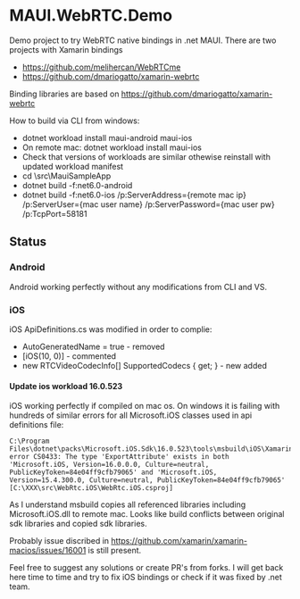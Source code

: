 # MAUI.WebRTC.Demo
Demo project to try WebRTC native bindings in .net MAUI.
There are two projects with Xamarin bindings
- https://github.com/melihercan/WebRTCme
- https://github.com/dmariogatto/xamarin-webrtc

Binding libraries are based on https://github.com/dmariogatto/xamarin-webrtc

How to build via CLI from windows:
- dotnet workload install maui-android maui-ios
- On remote mac: dotnet workload install maui-ios
- Check that versions of workloads are similar othewise reinstall with updated workload manifest
- cd \src\MauiSampleApp
- dotnet build -f:net6.0-android
- dotnet build -f:net6.0-ios /p:ServerAddress={remote mac ip} /p:ServerUser={mac user name} /p:ServerPassword={mac user pw} /p:TcpPort=58181

## Status
### Android
Android working perfectly without any modifications from CLI and VS.

### iOS
iOS ApiDefinitions.cs was modified in order to complie:
- AutoGeneratedName = true - removed
- [iOS(10, 0)] - commented
- new RTCVideoCodecInfo[] SupportedCodecs { get; } - new added

#### Update ios workload 16.0.523
iOS working perfectly if compiled on mac os.
On windows it is failing with hundreds of similar errors for all Microsoft.iOS classes used in api definitions file:
```
C:\Program Files\dotnet\packs\Microsoft.iOS.Sdk\16.0.523\tools\msbuild\iOS\Xamarin.Shared.targets(1640,3): error CS0433: The type 'ExportAttribute' exists in both 'Microsoft.iOS, Version=16.0.0.0, Culture=neutral, PublicKeyToken=84e04ff9cfb79065' and 'Microsoft.iOS, Version=15.4.300.0, Culture=neutral, PublicKeyToken=84e04ff9cfb79065' [C:\XXX\src\WebRtc.iOS\WebRtc.iOS.csproj]
```
As I understand msbuild copies all referenced libraries including Microsoft.iOS.dll to remote mac. Looks like build conflicts between original sdk libraries and copied sdk libraries.

Probably issue discribed in https://github.com/xamarin/xamarin-macios/issues/16001 is still present.

Feel free to suggest any solutions or create PR's from forks. I will get back here time to time and try to fix iOS bindings or check if it was fixed by .net team.
